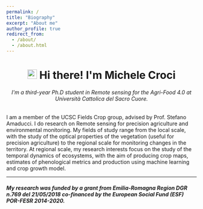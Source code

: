 ```yaml
---
permalink: /
title: "Biography"
excerpt: "About me"
author_profile: true
redirect_from: 
  - /about/
  - /about.html
---
```



<h1 align="center"><img src="https://media.giphy.com/media/hvRJCLFzcasrR4ia7z/giphy.gif" width="25px"> Hi there! I'm Michele Croci</h1>

<h6 align="center" > I'm a third-year Ph.D student in Remote sensing for the Agri-Food 4.0 at Università Cattolica del Sacro Cuore.  </h6> 



I am a member of the UCSC Fields Crop group, advised by Prof. Stefano Amaducci. I do research on Remote sensing for precision agriculture and environmental monitoring.
My fields of study range from the local scale, with the study of the optical properties of the vegetation (useful for precision agriculture) to the regional scale for monitoring changes in the territory. At regional scale, my research interests focus on the study of the temporal dynamics of ecosystems, with the aim of producing crop maps, estimates of phenological metrics and production using machine learning and crop growth model. 



------
<h5> My research was funded by a grant from Emilia-Romagna  Region DGR n.769 del 21/05/2018 co-financed by the European Social Fund (ESF) POR-FESR 2014-2020. </h5>
